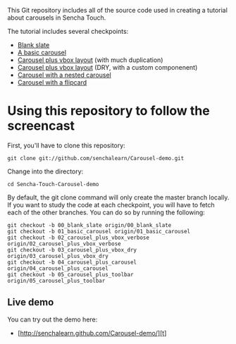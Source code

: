 This Git repository includes all of the source code used in creating a tutorial about carousels in Sencha Touch.

The tutorial includes several checkpoints:

* [Blank slate][0]
* [A basic carousel][1]
* [Carousel plus vbox layout][2] (with much duplication)
* [Carousel plus vbox layout][3] (DRY, with a custom componenent)
* [Carousel with a nested carousel][4]
* [Carousel with a flipcard][5]

# Using this repository to follow the screencast

First, you'll have to clone this repository:

    git clone git://github.com/senchalearn/Carousel-demo.git

Change into the directory:

    cd Sencha-Touch-Carousel-demo

By default, the git clone command will only create the master branch locally. If you want to study the code at each checkpoint, you will have to fetch each of the other branches. You can do so by running the following:

    git checkout -b 00_blank_slate origin/00_blank_slate
    git checkout -b 01_basic_carousel origin/01_basic_carousel
    git checkout -b 02_carousel_plus_vbox_verbose origin/02_carousel_plus_vbox_verbose
    git checkout -b 03_carousel_plus_vbox_dry origin/03_carousel_plus_vbox_dry
    git checkout -b 04_carousel_plus_carousel origin/04_carousel_plus_carousel
    git checkout -b 05_carousel_plus_toolbar origin/05_carousel_plus_toolbar


## Live demo

You can try out the demo here:

* [http://senchalearn.github.com/Carousel-demo/][t]

[t]: http://senchalearn.github.com/Carousel-demo/
[0]: https://github.com/senchalearn/Carousel-demo/tree/00_blank_slate
[1]: https://github.com/senchalearn/Carousel-demo/tree/01_basic_carousel
[2]: https://github.com/senchalearn/Carousel-demo/tree/02_carousel_plus_vbox_verbose
[3]: https://github.com/senchalearn/Carousel-demo/tree/03_carousel_plus_vbox_dry
[4]: https://github.com/senchalearn/Carousel-demo/tree/04_carousel_plus_carousel
[5]: https://github.com/senchalearn/Carousel-demo/tree/05_carousel_plus_toolbar
